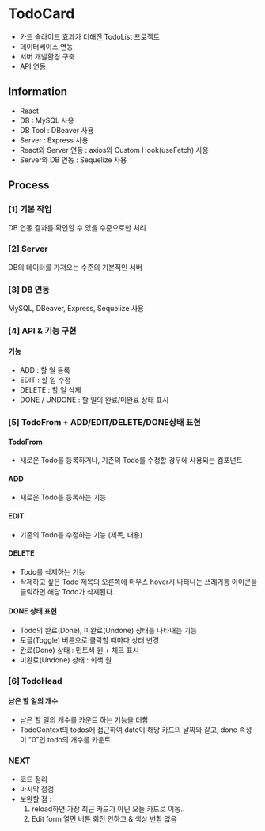 # TodoCard
* 카드 슬라이드 효과가 더해진 TodoList 프로젝트
* 데이터베이스 연동
* 서버 개발환경 구축
* API 연동


## Information
* React
* DB : MySQL 사용
* DB Tool : DBeaver 사용 
* Server : Express 사용 
* React와 Server 연동 : axios와 Custom Hook(useFetch) 사용 
* Server와 DB 연동 : Sequelize 사용


## Process

### [1] 기본 작업
DB 연동 결과를 확인할 수 있을 수준으로만 처리

### [2] Server
DB의 데이터를 가져오는 수준의 기본적인 서버

### [3] DB 연동
MySQL, DBeaver, Express, Sequelize 사용

### [4] API & 기능 구현
#### 기능
* ADD : 할 일 등록
* EDIT : 할 일 수정
* DELETE : 할 일 삭제
* DONE / UNDONE : 할 일의 완료/미완료 상태 표시

### [5] TodoFrom + ADD/EDIT/DELETE/DONE상태 표현
#### TodoFrom
* 새로운 Todo를 등록하거나, 기존의 Todo를 수정할 경우에 사용되는 컴포넌트
#### ADD
* 새로운 Todo를 등록하는 기능
#### EDIT
* 기존의 Todo를 수정하는 기능 (제목, 내용)
#### DELETE
* Todo를 삭제하는 기능
* 삭제하고 싶은 Todo 제목의 오른쪽에 마우스 hover시 나타나는 쓰레기통 아이콘을 클릭하면 해당 Todo가 삭제된다.
#### DONE 상태 표현
* Todo의 완료(Done), 미완료(Undone) 상태를 나타내는 기능
* 토글(Toggle) 버튼으로 클릭할 때마다 상태 변경
* 완료(Done) 상태 : 민트색 원 + 체크 표시
* 미완료(Undone) 상태 : 회색 원

### [6] TodoHead
#### 남은 할 일의 개수
* 남은 할 일의 개수를 카운트 하는 기능을 더함
* TodoContext의 todos에 접근하여 date이 해당 카드의 날짜와 같고, done 속성이 "0"인 todo의 개수를 카운트


### NEXT ###
- 코드 정리
- 마지막 점검
- 보완할 점 : 
   1) reload하면 가장 최근 카드가 아닌 오늘 카드로 이동..
   2) Edit form 열면 버튼 회전 안하고 & 색상 변함 없음
